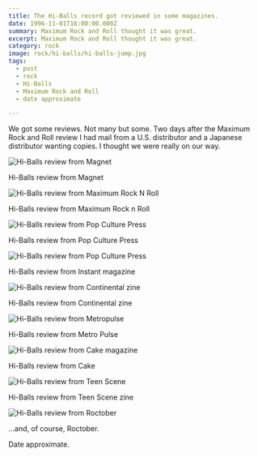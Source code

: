 ```yaml
---
title: The Hi-Balls record got reviewed in some magazines.
date: 1996-11-01T16:00:00.000Z
summary: Maximum Rock and Roll thought it was great.
excerpt: Maximum Rock and Roll thought it was great.
category: rock
image: rock/hi-balls/hi-balls-jump.jpg
tags:
  - post 
  - rock
  - Hi-Balls
  - Maximum Rock and Roll
  - date approximate

---
```


We got some reviews. Not many but some. Two days after the Maximum Rock and Roll review I had mail from a U.S. distributor and a Japanese distributor wanting copies. I thought we were really on our way.

![Hi-Balls review from Magnet](/rock/hi-balls/hi-balls-magnet.jpg)
<figcaption>Hi-Balls review from Magnet</figcaption>

![Hi-Balls review from Maximum Rock N Roll](/rock/hi-balls/hi-balls-mrr.jpg)
<figcaption>Hi-Balls review from Maximum Rock n Roll</figcaption>

![Hi-Balls review from Pop Culture Press](/rock/hi-balls/hi-balls-pcp.jpg)
<figcaption>Hi-Balls review from Pop Culture Press</figcaption>

![Hi-Balls review from Pop Culture Press](/rock/hi-balls/hi-balls-instantrev.jpg)
<figcaption>Hi-Balls review from Instant magazine</figcaption>

![Hi-Balls review from Continental zine](/rock/hi-balls/hi-balls-continen.jpg)
<figcaption>Hi-Balls review from Continental zine</figcaption>

![Hi-Balls review from Metropulse](/rock/hi-balls/hi-balls-eyeon.jpg)
<figcaption>Hi-Balls review from Metro Pulse</figcaption>

![Hi-Balls review from Cake magazine](/rock/hi-balls/hi-balls-cake.jpg)
<figcaption>Hi-Balls review from Cake</figcaption>

![Hi-Balls review from Teen Scene](/rock/hi-balls/hi-balls-teenscene.jpg)
<figcaption>Hi-Balls review from Teen Scene zine</figcaption>

![Hi-Balls review from Roctober](/rock/hi-balls/hi-balls-roctober.jpg)
<figcaption>...and, of course, Roctober.</figcaption>

Date approximate.